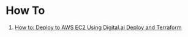 # How To

1. [How to: Deploy to AWS EC2 Using Digital.ai Deploy and Terraform](terraform/PetPortalHosts/README.md)
